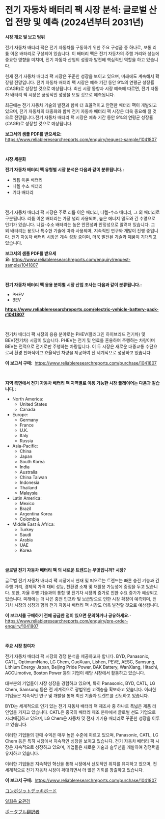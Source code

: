 <p><h1>전기 자동차 배터리 팩 시장 분석: 글로벌 산업 전망 및 예측 (2024년부터 2031년)</h1></p><p><strong>시장 개요 및 보고 범위</strong></p>
<p><p>전기 자동차 배터리 팩은 전기 자동차를 구동하기 위한 주요 구성품 중 하나로, 보통 리튬 이온 배터리로 구성되어 있습니다. 이 배터리 팩은 전기 자동차의 주행 거리와 성능에 중요한 영향을 미치며, 전기 자동차 산업의 성장과 발전에 핵심적인 역할을 하고 있습니다.</p><p>현재 전기 자동차 배터리 팩 시장은 꾸준한 성장을 보이고 있으며, 미래에도 계속해서 확장될 전망입니다. 전기 자동차 배터리 팩 시장은 예측 기간 동안 9%의 연평균 성장률(CAGR)로 성장할 것으로 예상됩니다. 최신 시장 동향과 시장 예측에 따르면, 전기 자동차 배터리 팩 시장은 긍정적인 성장을 보일 것으로 예측됩니다.</p><p>최근에는 전기 자동차 기술의 발전과 함께 더 효율적이고 안전한 배터리 팩이 개발되고 있으며, 전기 자동차의 대중화와 함께 전기 자동차 배터리 팩 시장은 더욱 중요해 질 것으로 전망됩니다.전기 자동차 배터리 팩 시장은 예측 기간 동안 9%의 연평균 성장률(CAGR)로 성장할 것으로 예상됩니다.</p></p>
<p><strong>보고서의 샘플 PDF를 받으세요:</strong> <a href="https://www.reliableresearchreports.com/enquiry/request-sample/1041807">https://www.reliableresearchreports.com/enquiry/request-sample/1041807</a></p>
<p>&nbsp;</p>
<p><strong>시장 세분화</strong></p>
<p><strong>전기 자동차 배터리 팩 유형별 시장 분석은 다음과 같이 분류됩니다.:</strong></p>
<p><ul><li>리튬 이온 배터리</li><li>니켈 수소 배터리</li><li>기타 배터리</li></ul></p>
<p>&nbsp;</p>
<p><p>전기 자동차 배터리 팩 시장은 주로 리튬 이온 배터리, 니켈-수소 배터리, 그 외 배터리로 구분됩니다. 리튬 이온 배터리는 가장 널리 사용되며, 높은 에너지 밀도와 긴 수명으로 인기가 있습니다. 니켈-수소 배터리는 높은 안전성과 안정성으로 알려져 있습니다. 그 외 배터리는 용도나 특수한 기술에 따라 사용되며, 지속적인 연구와 개발이 진행 중입니다. 전기 자동차 배터리 시장은 계속 성장 중이며, 더욱 발전된 기술과 제품이 기대되고 있습니다.</p></p>
<p><strong>보고서의 샘플 PDF를 받으세요:</strong>&nbsp;<a href="https://www.reliableresearchreports.com/enquiry/request-sample/1041807">https://www.reliableresearchreports.com/enquiry/request-sample/1041807</a></p>
<p>&nbsp;</p>
<p><strong> 전기 자동차 배터리 팩 응용 분야별 시장 산업 조사는 다음과 같이 분류됩니다.:</strong></p>
<p><ul><li>PHEV</li><li>BEV</li></ul></p>
<p><strong><a href="https://www.reliableresearchreports.com/electric-vehicle-battery-pack-r1041807">https://www.reliableresearchreports.com/electric-vehicle-battery-pack-r1041807</a></strong></p>
<p>&nbsp;</p>
<p><p>전기차 배터리 팩 시장의 응용 분야로는 PHEV(플러그인 하이브리드 전기차) 및 BEV(전기차) 시장이 있습니다. PHEV는 전기 및 연료를 혼용하여 주행하는 차량이며 BEV는 전적으로 전기로만 주행하는 차량입니다. 이 두 시장은 새로운 대중교통 수단으로써 환경 친화적이고 효율적인 차량을 제공하여 전 세계적으로 성장하고 있습니다.</p></p>
<p><strong>이 보고서 구매:</strong>&nbsp; <a href="https://www.reliableresearchreports.com/purchase/1041807">https://www.reliableresearchreports.com/purchase/1041807</a></p>
<p>&nbsp;</p>
<p><strong>지역 측면에서 전기 자동차 배터리 팩 지역별로 이용 가능한 시장 플레이어는 다음과 같습니다.:</strong></p>
<p><ul>
    <li>
        North America:
        <ul>
            <li>United States</li>
            <li>Canada</li>
        </ul>
    </li>
    <li>
        Europe:
        <ul>
            <li>Germany</li>
            <li>France</li>
            <li>U.K.</li>
            <li>Italy</li>
            <li>Russia</li>
        </ul>
    </li>
    <li>
        Asia-Pacific:
        <ul>
            <li>China</li>
            <li>Japan</li>
            <li>South Korea</li>
            <li>India</li>
            <li>Australia</li>
            <li>China Taiwan</li>
            <li>Indonesia</li>
            <li>Thailand</li>
            <li>Malaysia</li>
        </ul>
    </li>
    <li>
        Latin America:
        <ul>
            <li>Mexico</li>
            <li>Brazil</li>
            <li>Argentina Korea</li>
            <li>Colombia</li>
        </ul>
    </li>
    <li>
        Middle East & Africa:
        <ul>
            <li>Turkey</li>
            <li>Saudi</li>
            <li>Arabia</li>
            <li>UAE</li>
            <li>Korea</li>
        </ul>
    </li>
    </ul></p>
<p>&nbsp;</p>
<p><strong>글로벌 전기 자동차 배터리 팩 의 새로운 트렌드는 무엇입니까? 시장?</strong></p>
<p><p>글로벌 전기 자동차 배터리 팩 시장에서 현재 및 떠오르는 트렌드는 빠른 충전 기능과 긴 주행 거리, 경제적 가격 대비 성능, 친환경 소재 및 재활용 가능성에 중점을 두고 있습니다. 또한, 자율 주행 기술과의 통합 및 전기차 시장의 증가로 인한 수요 증가가 예상되고 있습니다. 미래에는 더 나은 충전 인프라 및 보급망으로 인한 시장 확장이 예측되며, 전기차 시장의 성장과 함께 전기 자동차 배터리 팩 시장도 더욱 발전할 것으로 예상됩니다.</p></p>
<p><strong>이 보고서를 구매하기 전에 궁금한 점이 있으면 문의하거나 공유하세요.</strong>- <a href="https://www.reliableresearchreports.com/enquiry/pre-order-enquiry/1041807">https://www.reliableresearchreports.com/enquiry/pre-order-enquiry/1041807</a></p>
<p>&nbsp;</p>
<p><strong>주요 시장 참여자</strong></p>
<p><p>전기 자동차 배터리 팩 시장의 경쟁 분석을 제공하고자 합니다. BYD, Panasonic, CATL, OptimumNano, LG Chem, GuoXuan, Lishen, PEVE, AESC, Samsung, Lithium Energy Japan, Beijing Pride Power, BAK Battery, WanXiang, Hitachi, ACCUmotive, Boston Power 등의 기업이 해당 시장에서 활동하고 있습니다.</p><p>대부분의 기업들이 시장 성장을 경험하고 있으며, 특히 Panasonic, BYD, CATL, LG Chem, Samsung 등은 전 세계적으로 광범위한 고객층을 확보하고 있습니다. 이러한 기업들은 지속적인 연구 및 개발을 통해 최신 기술과 트렌드를 선도하고 있습니다.</p><p>BYD는 세계적으로 인기 있는 전기 자동차 배터리 팩 제조사 중 하나로 폭넓은 제품 라인업을 가지고 있습니다. CATL은 중국의 배터리 제조 분야에서 글로벌 선도 기업으로 자리매김하고 있으며, LG Chem은 자동차 및 전자 기기용 배터리로 꾸준한 성장을 이루고 있습니다.</p><p>이러한 기업들의 판매 수익은 매우 높은 수준에 이르고 있으며, Panasonic, CATL, LG Chem 등은 특히 시장에서 지속적인 성장을 보이고 있습니다. 전기 자동차 배터리 팩 시장은 지속적으로 성장하고 있으며, 기업들은 새로운 기술과 솔루션을 개발하여 경쟁력을 유지하고 있습니다.</p><p>이러한 기업들은 지속적인 혁신을 통해 시장에서 선도적인 위치를 유지하고 있으며, 전 세계적으로 전기 자동차 시장이 확대되면서 더 많은 기회를 창출하고 있습니다.</p></p>
<p><strong>이 보고서 구매:</strong>&nbsp;&nbsp;<a href="https://www.reliableresearchreports.com/purchase/1041807">https://www.reliableresearchreports.com/purchase/1041807</a></p>
<p><p><a href="https://medium.com/@zulu.dawn/%E8%A4%87%E5%90%88%E3%83%87%E3%83%83%E3%82%AD%E3%83%B3%E3%82%B0%E3%83%9C%E3%83%BC%E3%83%89%E5%B8%82%E5%A0%B4%E3%81%AE%E8%A6%8F%E6%A8%A1%E3%81%8C-%E4%B8%96%E7%95%8C%E7%94%A3%E6%A5%AD%E3%81%AB%E3%81%8A%E3%81%91%E3%82%8B%E6%9C%80%E9%81%A9%E3%81%AA%E3%83%9E%E3%83%BC%E3%82%B1%E3%83%86%E3%82%A3%E3%83%B3%E3%82%B0%E3%83%81%E3%83%A3%E3%83%8D%E3%83%AB%E3%82%92%E6%98%8E%E3%82%89%E3%81%8B%E3%81%AB%E3%81%97%E3%81%BE%E3%81%99-b7fa9af3d970">コンポジットデッキボード</a></p><p><a href="https://medium.com/@stuartstehr2022/%EC%9D%BC%ED%9A%8C%EC%9A%A9-%EC%9A%94%EB%8F%84%EA%B2%BD-%EC%8B%9C%EC%9E%A5-%EB%B6%84%EC%84%9D-cagr-%EC%8B%9C%EC%9E%A5-%EC%84%B8%EB%B6%84%ED%99%94-%EB%B0%8F-%EC%84%B8%EA%B3%84-%EC%82%B0%EC%97%85-%EA%B0%9C%EC%9A%94-d84ed18a79bc">일회용 요관경</a></p><p><a href="https://medium.com/@boydsmitham37/%E3%83%9D%E3%83%BC%E3%82%BF%E3%83%96%E3%83%AB%E7%BF%BB%E8%A8%B3%E6%A9%9F%E3%81%AE%E5%B8%82%E5%A0%B4%E8%A6%8F%E6%A8%A1-%E5%B8%82%E5%A0%B4%E3%81%AE%E5%B1%95%E6%9C%9B%E3%81%A8%E5%B8%82%E5%A0%B4%E4%BA%88%E6%B8%AC-2024%E5%B9%B4-2031%E5%B9%B4-f084216c13cf">ポータブル翻訳者</a></p></p>